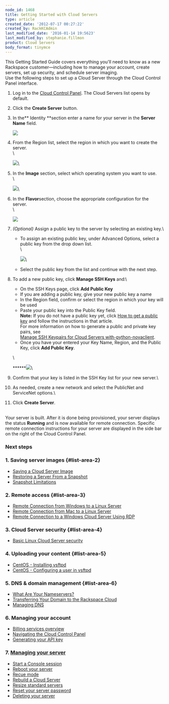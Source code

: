 ```yaml
---
node_id: 1468
title: Getting Started with Cloud Servers
type: article
created_date: '2012-07-17 00:27:22'
created_by: RackKCAdmin
last_modified_date: '2016-01-14 19:5623'
last_modified_by: stephanie.fillmon
product: Cloud Servers
body_format: tinymce
---
```


This Getting Started Guide covers everything you'll need to know as a
new Rackspace customer&mdash;including how to manage your account, create
servers, set up security, and schedule server imaging.\
 Use the following steps to set up a Cloud Server through the Cloud
Control Panel interface.

1.  Log in to the [Cloud Control
    Panel](https://mycloud.rackspace.com). The Cloud Servers list opens
    by default.
2.  Click the **Create Server** button.
3.  In the** Identity **section enter a name for your server in
    the **Server Name** field.

    ![](/knowledge_center/sites/default/files/field/image/Screen%20Shot%202015-01-14%20at%209.12.15%20AM.png)

4.  From the Region list, select the region in which you want to create
    the server.\
     \

    ![](/knowledge_center/sites/default/files/field/image/Screen%20Shot%202015-01-14%20at%209.13.25%20AM.png)\
      
5.  In the **Image** section, select which operating system you want to
    use.\
     \

    ![](/knowledge_center/sites/default/files/field/image/Screen%20Shot%202015-01-14%20at%209.15.30%20AM.png)\
      
6.  In the **Flavor**section, choose the appropriate configuration for
    the server.\
     \

    ![](/knowledge_center/sites/default/files/field/image/Screen%20Shot%202015-01-14%20at%209.16.55%20AM.png)
7.  *(Optional)* Assign a public key to the server by selecting an
    existing key.\
      
    -   To assign an existing public key, under Advanced Options, select
        a public key from the drop down list.\
         \

        ![](/knowledge_center/sites/default/files/field/image/Screen%20Shot%202015-01-14%20at%209.18.41%20AM.png)\
          
    -   Select the public key from the list and continue with the next
        step.

8.  To add a new public key, click **Manage SSH Keys** and:\
     
    -   On the SSH Keys page, click **Add Public Key**
    -   If you are adding a public key, give your new public key a name
    -   In the Region field, confirm or select the region in which your
        key will be used
    -   Paste your public key into the Public Key field.\
         **Note:** If you do not have a public key yet, click [How to
        get a public
        key](http://www.rackspace.com/knowledge_center/article/connecting-to-a-server-using-ssh-on-linux-or-mac-os)
        and follow the instructions in that article.\
                   For more information on how to generate a public and
        private key pairs, see\
                   [Manage SSH Keypairs for Cloud Servers
        with-python-novaclient](http://www.rackspace.com/knowledge_center/article/manage-ssh-key-pairs-for-cloud-servers-with-python-novaclient).
    -   Once you have your entered your Key Name, Region, and the Public
        Key, click **Add Public Key**.

    \

    ******![](/knowledge_center/sites/default/files/field/image/Screen%20Shot%202015-01-14%20at%209.30.59%20AM.png)\
      
9.  Confirm that your key is listed in the SSH Key list for your new
    server.\
      
10. As needed, create a new network and select the PublicNet and
    ServiceNet options.\
      
11. Click **Create Server**.

\
 Your server is built. After it is done being provisioned, your server
displays the status **Running** and is now available for remote
connection. Specific remote connection instructions for your server are 
displayed in the side bar on the right of the Cloud Control Panel.

 

### Next steps

### 1. Saving server images {#list-area-2}

-   [Saving a Cloud Server
    Image](http://www.rackspace.com/knowledge_center/article/rackspace-cloud-essentials-4-restoring-cloud-server-saved-image)
-   [Restoring a Server From a
    Snapshot](http://www.rackspace.com/knowledge_center/article/rackspace-cloud-essentials-4-restoring-cloud-server-saved-image)
-   [Snapshot
    Limitations](http://www.rackspace.com/knowledge_center/article/rackspace-cloud-essentials-4-cloud-server-snapshot-limitations)

### 2. Remote access {#list-area-3}

-   [Remote Connection from Windows to a Linux
    Server](http://www.rackspace.com/knowledge_center/index.php/Logging_in_via_Putty)
-   [Remote Connection from Mac to a Linux
    Server](http://www.rackspace.com/knowledge_center/Mac_to_Linux_using_iTerm)
-   [Remote Connection to a Windows Cloud Server Using
    RDP](https://admin.rackspace.com/knowledge_center/article/log-in-to-your-server-via-rdp-windows)

### 3. Cloud Server security {#list-area-4}

-   [Basic Linux Cloud Server
    security](http://www.rackspace.com/knowledge_center/content/rackspace-cloud-essentials-3-basic-cloud-server-security)[](http://www.rackspace.com/knowledge_center/index.php/Creating_an_Inbound_Port_Allow_Rule_for_Windows_Firewall_%28Windows_2008%29)

### 4. Uploading your content {#list-area-5}

-   [CentOS - Installing
    vsftpd](http://www.rackspace.com/knowledge_center/index.php/CentOS_-_Installing_vsftpd)
-   [CentOS - Configuring a user in
    vsftpd](http://www.rackspace.com/knowledge_center/index.php/CentOS_-_Configuring_a_user_in_vsftpd)

### 5. DNS & domain management {#list-area-6}

-   [What Are Your
    Nameservers?](http://www.rackspace.com/knowledge_center/index.php/nameservers)
-   [Transferring Your Domain to the Rackspace
    Cloud](http://www.rackspace.com/knowledge_center/content/transferring-your-domain-to-Rackspace-Cloud)
-   [Managing
    DNS](http://www.rackspace.com/knowledge_center/index.php/Managing_DNS)

### 6. Managing your account

-   [Billing services
    overview](https://admin.rackspace.com/knowledge_center/article/rackspace-cloud-essentials-1-billing-services-overview)
-   [Navigating the Cloud Control
    Panel](https://admin.rackspace.com/knowledge_center/video/navigating-the-cloud-control-panel)
-   [Generating your API
    key](https://admin.rackspace.com/knowledge_center/article/rackspace-cloud-essentials-1-generating-your-api-key-0)

### 7. [Managing your server](https://www.rackspace.com/knowledge_center/article/rackspace-cloud-essentials-managing-your-server)

-   [Start a Console
    session](https://www.rackspace.com/knowledge_center/article/managing-your-server-start-a-console-session)
-   [Reboot your
    server](https://www.rackspace.com/knowledge_center/article/managing-your-server-reboot-your-server)
-   [Recue
    mode](https://www.rackspace.com/knowledge_center/article/managing-your-server-rescue-mode)
-   [Rebuild a Cloud
    Server](https://www.rackspace.com/knowledge_center/article/managing-your-server-rebuild-a-cloud-server)
-   [Resize standard
    servers](https://www.rackspace.com/knowledge_center/article/managing-your-server-resizing-standard-servers)
-   [Reset your server
    password](https://www.rackspace.com/knowledge_center/article/managing-your-server-reset-your-server-password)
-   [Deleting your
    server](https://www.rackspace.com/knowledge_center/article/managing-your-server-deleting-your-server)


